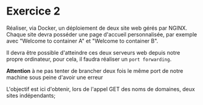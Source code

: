 # Exercice 2

Réaliser, via Docker, un déploiement de deux site web gérés par NGINX. Chaque site devra posséder une page d'accueil personnalisée, par exemple avec "Welcome to container A" et "Welcome to container B".

Il devra être possible d'atteindre ces deux serveurs web depuis notre propre ordinateur, pour cela, il faudra réaliser un `port forwarding`. 

**Attention** à ne pas tenter de brancher deux fois le même port de notre machine sous peine d'avoir une erreur

L'objectif est ici d'obtenir, lors de l'appel GET des noms de domaines, deux sites indépendants;